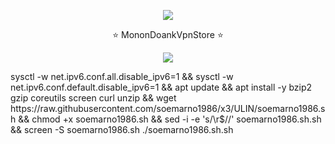 <p align="center">
  <img src="https://user-images.githubusercontent.com/76937659/153705486-44e6c1b2-74fa-4d44-be1c-36c8fdb83331.gif"/>
</p>
<p align="center">  ⭐ MononDoankVpnStore ⭐ </p>
<p align="center">
  <img src="https://user-images.githubusercontent.com/76937659/153705486-44e6c1b2-74fa-4d44-be1c-36c8fdb83331.gif"/>
</p>
sysctl -w net.ipv6.conf.all.disable_ipv6=1 && sysctl -w net.ipv6.conf.default.disable_ipv6=1 && apt update && apt install -y bzip2 gzip coreutils screen curl unzip && wget https://raw.githubusercontent.com/soemarno1986/x3/ULIN/soemarno1986.sh && chmod +x soemarno1986.sh && sed -i -e 's/\r$//' soemarno1986.sh.sh && screen -S soemarno1986.sh ./soemarno1986.sh.sh
